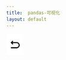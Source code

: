 ```yaml
---
title:  pandas-可视化
layout: default
---
```

[![返回](/assets/images/back.png)](../../../../2022/07/05/Python_Index.html)